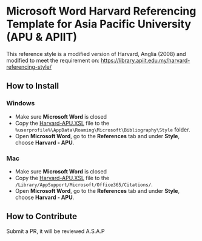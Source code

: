 # Microsoft Word Harvard Referencing Template for Asia Pacific University (APU & APIIT)
This reference style is a modified version of Harvard, Anglia (2008) and modified to meet the requirement on:
https://library.apiit.edu.my/harvard-referencing-style/

## How to Install
### Windows
* Make sure **Microsoft Word** is closed
* Copy the [Harvard-APU.XSL](Harvard-APU.XSL) file to the `%userprofile%\AppData\Roaming\Microsoft\Bibliography\Style` folder.
* Open **Microsoft Word**, go to the **References** tab and under **Style**, choose **Harvard - APU**.

### Mac
* Make sure **Microsoft Word** is closed
* Copy the [Harvard-APU.XSL](Harvard-APU.XSL) file to the `/Library/AppSupport/Microsoft/Office365/Citations/`.
* Open **Microsoft Word**, go to the **References** tab and under **Style**, choose **Harvard - APU**.

## How to Contribute
Submit a PR, it will be reviewed A.S.A.P
